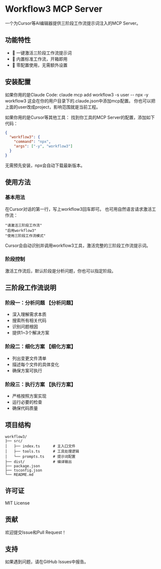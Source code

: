 # Workflow3 MCP Server

一个为Cursor等AI编辑器提供三阶段工作流提示词注入的MCP Server。

## 功能特性

- 🚀 一键激活三阶段工作流提示词
- 🎯 内置标准工作流，开箱即用
- 🔧 零配置使用，无需额外设置

## 安装配置

如果你用的是Claude Code:
claude mcp add workflow3 -s user -- npx -y workflow3
这会在你的用户目录下的.claude.json中添加mcp配置。
你也可以把上面的user改成project，影响范围就是当前工程。

如果你用的是Cursor等其他工具：
找到你工具的MCP Server的配置，添加如下代码：

```json
{
  "workflow3": {
    "command": "npx",
    "args": ["-y", "workflow3"]
  }
}
```

无需预先安装，npx会自动下载最新版本。

## 使用方法

### 基本用法

在Cursor对话的第一行，写上workflow3回车即可。
也可用自然语言请求激活工作流：

```
"请激活三阶段工作流"
"启用workflow3"
"使用三阶段工作流模式"
```

Cursor会自动识别并调用workflow3工具，激活完整的三阶段工作流提示词。

### 阶段控制

激活工作流后，默认阶段是分析问题，你也可以指定阶段。


## 三阶段工作流说明

### 阶段一：分析问题 【分析问题】
- 深入理解需求本质
- 搜索所有相关代码
- 识别问题根因
- 提供1~3个解决方案

### 阶段二：细化方案 【细化方案】
- 列出变更文件清单
- 描述每个文件的具体变化
- 确保方案可执行

### 阶段三：执行方案 【执行方案】
- 严格按照方案实现
- 运行必要的检查
- 确保代码质量


## 项目结构

```
workflow3/
├── src/
│   ├── index.ts      # 主入口文件
│   ├── tools.ts      # 工具处理逻辑
│   └── prompts.ts    # 提示词配置
├── dist/             # 编译输出
├── package.json
├── tsconfig.json
└── README.md
```

## 许可证

MIT License

## 贡献

欢迎提交Issue和Pull Request！

## 支持

如果遇到问题，请在GitHub Issues中报告。